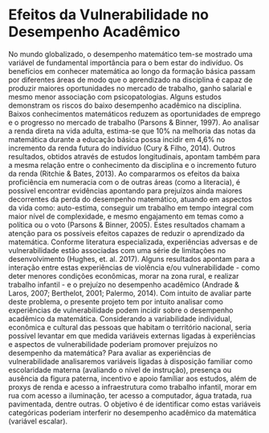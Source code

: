 # Efeitos da Vulnerabilidade no Desempenho Acadêmico

No mundo globalizado, o desempenho matemático tem-se mostrado uma variável de
fundamental importância para o bem estar do indivíduo. Os benefícios em conhecer
matemática ao longo da formação básica passam por diferentes áreas de modo que o
aprendizado na disciplina é capaz de produzir maiores oportunidades no mercado de
trabalho, ganho salarial e mesmo menor associação com psicopatologias.
Alguns estudos demonstram os riscos do baixo desempenho acadêmico na disciplina.
Baixos conhecimentos matemáticos reduzem as oportunidades de emprego e o progresso
no mercado de trabalho (Parsons & Binner, 1997). Ao analisar a renda direta na vida adulta,
estima-se que 10% na melhoria das notas da matemática durante a educação básica possa
incidir em 4,6% no incremento da renda futura do indivíduo (Cury & Filho, 2014). Outros
resultados, obtidos através de estudos longitudinais, apontam também para a mesma
relação entre o conhecimento da disciplina e o incremento futuro da renda (Ritchie & Bates,
2013). Ao compararmos os efeitos da baixa proficiência em numeracia com o de outras
áreas (como a literacia), é possível encontrar evidências apontando para prejuízos ainda
maiores decorrentes da perda do desempenho matemático, atuando em aspectos da vida
como: auto-estima, conseguir um trabalho em tempo integral com maior nível de
complexidade, e mesmo engajamento em temas como a política ou o voto (Parsons &
Binner, 2005).
Estes resultados chamam a atenção para os possíveis efeitos capazes de reduzir o
aprendizado da matemática. Conforme literatura especializada, experiências adversas e de
vulnerabilidade estão associadas com uma série de limitações no desenvolvimento
(Hughes, et. al. 2017). Alguns resultados apontam para a interação entre estas experiências
de violência e/ou vulnerabilidade - como deter menores condições econômicas, morar na
zona rural, e realizar trabalho infantil - e o prejuízo no desempenho acadêmico (Andrade &
Laros, 2007; Berthelot, 2001; Palermo, 2014).
Com intuito de avaliar parte deste problema, o presente projeto tem por intuito analisar
como experiências de vulnerabilidade podem incidir sobre o desempenho acadêmico da
matemática. Considerando a variabilidade individual, econômica e cultural das pessoas que
habitam o território nacional, seria possível levantar em que medida variáveis externas
ligadas à experiências e aspectos de vulnerabilidade poderiam promover prejuízos no
desempenho da matemática?
Para avaliar as experiências de vulnerabilidade analisaremos variáveis ligadas à disposição
familiar como escolaridade materna (avaliando o nível de instrução), presença ou ausência
da figura paterna, incentivo e apoio famíliar aos estudos, além de proxys de renda e acesso
a infraestrutura como trabalho infantil, morar em rua com acesso a iluminação, ter acesso a
computador, água tratada, rua pavimentada, dentre outras.
O objetivo é de identificar como estas variáveis categóricas poderiam interferir no
desempenho acadêmico da matemática (variável escalar).
